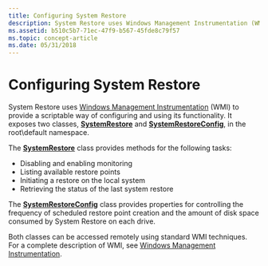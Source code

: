 ```yaml
---
title: Configuring System Restore
description: System Restore uses Windows Management Instrumentation (WMI) to provide a scriptable way of configuring and using its functionality. It exposes two classes, SystemRestore and SystemRestoreConfig, in the root\\default namespace.
ms.assetid: b510c5b7-71ec-47f9-b567-45fde8c79f57
ms.topic: concept-article
ms.date: 05/31/2018
---
```


# Configuring System Restore

System Restore uses [Windows Management Instrumentation](/windows/desktop/WmiSdk/wmi-start-page) (WMI) to provide a scriptable way of configuring and using its functionality. It exposes two classes, [**SystemRestore**](systemrestore.md) and [**SystemRestoreConfig**](systemrestoreconfig.md), in the root\\default namespace.

The [**SystemRestore**](systemrestore.md) class provides methods for the following tasks:

-   Disabling and enabling monitoring
-   Listing available restore points
-   Initiating a restore on the local system
-   Retrieving the status of the last system restore

The [**SystemRestoreConfig**](systemrestoreconfig.md) class provides properties for controlling the frequency of scheduled restore point creation and the amount of disk space consumed by System Restore on each drive.

Both classes can be accessed remotely using standard WMI techniques. For a complete description of WMI, see [Windows Management Instrumentation](/windows/desktop/WmiSdk/wmi-start-page).

 

 
